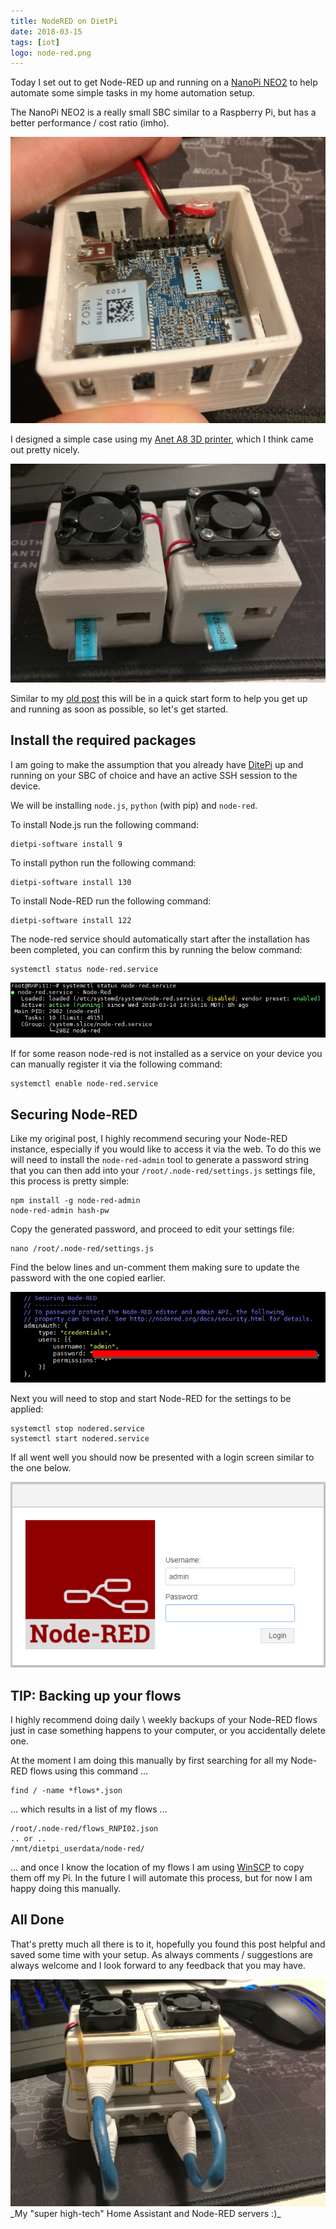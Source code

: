 ```yaml
---
title: NodeRED on DietPi
date: 2018-03-15
tags: [iot]
logo: node-red.png
---
```


Today I set out to get Node-RED up and running on a [NanoPi NEO2](https://wiki.friendlyarm.com/wiki/index.php/NanoPi_NEO2) to help automate some simple tasks in my home automation setup.

The NanoPi NEO2 is a really small SBC similar to a Raspberry Pi, but has a better performance / cost ratio (imho).

<img src="./001.jpg" alt="" />

I designed a simple case using my [Anet A8 3D printer](https://www.banggood.com/Anet-A8-DIY-3D-Printer-Kit-1_75mm-or-0_4mm-Support-ABS-or-PLA-or-HIPS-p-1130694.html?imageAb=2&p=5T250523689812015082&akmClientCountry=CA&cur_warehouse=CN), which I think came out pretty nicely.

<img src="./002.jpg" alt="" />

Similar to my [old post](/blog/2017/2017-06-12/) this will be in a quick start form to help you get up and running as soon as possible, so let's get started.

## Install the required packages
I am going to make the assumption that you already have [DitePi](https://dietpi.com/) up and running on your SBC of choice and have an active SSH session to the device.

We will be installing `node.js`, `python` (with pip) and `node-red`.

To install Node.js run the following command:

```
dietpi-software install 9
```

To install python run the following command:

```
dietpi-software install 130
```

To install Node-RED run the following command:

```
dietpi-software install 122
```

The node-red service should automatically start after the installation has been completed, you can confirm this by running the below command:

```
systemctl status node-red.service
```

<img src="./003.png" alt="" />

If for some reason node-red is not installed as a service on your device you can manually register it via the following command:

```
systemctl enable node-red.service
```

## Securing Node-RED
Like my original post, I highly recommend securing your Node-RED instance, especially if you would like to access it via the web. To do this we will need to install the `node-red-admin` tool to generate a password string that you can then add into your `/root/.node-red/settings.js` settings file, this process is pretty simple:

```
npm install -g node-red-admin
node-red-admin hash-pw
```

Copy the generated password, and proceed to edit your settings file:

```
nano /root/.node-red/settings.js
```

Find the below lines and un-comment them making sure to update the password with the one copied earlier.

<img src="./004.png" alt="" />

Next you will need to stop and start Node-RED for the settings to be applied:

```
systemctl stop nodered.service
systemctl start nodered.service
```

If all went well you should now be presented with a login screen similar to the one below.

<img src="./005.png" alt="" />

## TIP: Backing up your flows
I highly recommend doing daily \ weekly backups of your Node-RED flows just in case something happens to your computer, or you accidentally delete one.

At the moment I am doing this manually by first searching for all my Node-RED flows using this command ...

```
find / -name *flows*.json
```

... which results in a list of my flows ...

```
/root/.node-red/flows_RNPI02.json
.. or ..
/mnt/dietpi_userdata/node-red/
```

... and once I know the location of my flows I am using [WinSCP](https://winscp.net/eng/download.php) to copy them off my Pi. In the future I will automate this process, but for now I am happy doing this manually.

## All Done
That's pretty much all there is to it, hopefully you found this post helpful and saved some time with your setup. As always comments / suggestions are always welcome and I look forward to any feedback that you may have.

<img src="./006.jpg" alt="" />
_My "super high-tech" Home Assistant and Node-RED servers :)_